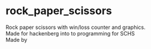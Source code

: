 # rock_paper_scissors
Rock paper scissors with win/loss counter and graphics.  
Made for hackenberg into to programming for SCHS  
Made by  

